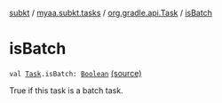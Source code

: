 [subkt](../../index.md) / [myaa.subkt.tasks](../index.md) / [org.gradle.api.Task](index.md) / [isBatch](./is-batch.md)

# isBatch

`val `[`Task`](https://docs.gradle.org/current/javadoc/org/gradle/api/Task.html)`.isBatch: `[`Boolean`](https://kotlinlang.org/api/latest/jvm/stdlib/kotlin/-boolean/index.html) [(source)](https://github.com/Myaamori/SubKt/blob/0.1.11/src/main/kotlin/myaa/subkt/tasks/tasks.kt#L371)

True if this task is a batch task.

